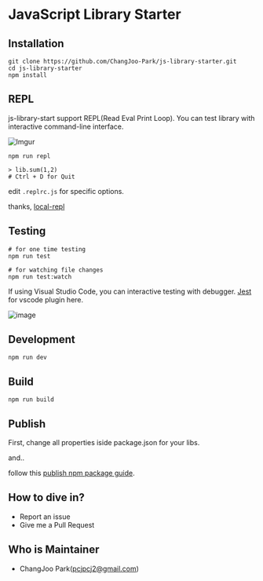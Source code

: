 # JavaScript Library Starter

## Installation

```
git clone https://github.com/ChangJoo-Park/js-library-starter.git
cd js-library-starter
npm install
```

## REPL

js-library-start support REPL(Read Eval Print Loop). You can test library with interactive command-line interface.

![Imgur](https://i.imgur.com/hCLezRc.gif)

```
npm run repl

> lib.sum(1,2)
# Ctrl + D for Quit
```

edit `.replrc.js` for specific options.

thanks, [local-repl](https://www.npmjs.com/package/local-repl)


## Testing

```
# for one time testing
npm run test

# for watching file changes
npm run test:watch
```

If using Visual Studio Code, you can interactive testing with debugger.
[Jest](https://marketplace.visualstudio.com/items?itemName=Orta.vscode-jest) for vscode plugin here.

![image](https://i.imgur.com/72z5Tq7.gif)


## Development

```
npm run dev
```

## Build

```
npm run build
```

## Publish

First, change all properties iside package.json for your libs.

and..

follow this [publish npm package guide](https://docs.npmjs.com/getting-started/publishing-npm-packages).


## How to dive in?

- Report an issue
- Give me a Pull Request

## Who is Maintainer

- ChangJoo Park(pcjpcj2@gmail.com)
